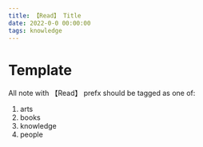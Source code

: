 ```yaml
---
title: 【Read】 Title
date: 2022-0-0 00:00:00
tags: knowledge
---
```


# Template

All note with 【Read】 prefx should be tagged as one of:

1. arts
1. books
1. knowledge
1. people
